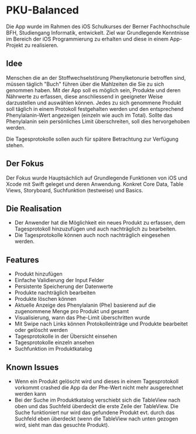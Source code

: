 # PKU-Balanced

Die App wurde im Rahmen des iOS Schulkurses der Berner Fachhochschule BFH, Studiengang Informatik, entwickelt. Ziel war Grundlegende Kenntnisse im Bereich der iOS Programmierung zu erhalten und diese in einem App-Projekt zu realisieren.

## Idee

Menschen die an der Stoffwechselstörung Phenylketonurie betroffen sind, müssen täglich "Buch" führen über die Mahlzeiten die Sie zu sich genommen haben.
Mit der App soll es möglich sein, Produkte und deren Nährwerte zu erfassen, diese anschliessend in geeigneter Weise darzustellen und auswählen können. Jedes zu sich genommene Produkt soll täglich in einem Protokoll festgehalten werden und den entsprechend Phenylalanin-Wert angezeigen (einzeln wie auch im Total). Sollte das Phenylalanin sein persönliches Limit überschreiten, soll dies hervorgehoben werden.

Die Tagesprotokolle sollen auch für spätere Betrachtung zur Verfügung stehen.

## Der Fokus

Der Fokus wurde Hauptsächlich auf Grundlegende Funktionen von iOS und Xcode mit Swift geleget und deren Anwendung. Konkret Core Data, Table Views, Storyboard, Suchfunktion (testweise) und Basics.

## Die Realisation
- Der Anwender hat die Möglichkeit ein neues Produkt zu erfassen, dem Tagesprotokoll hinzuzufügen und auch nachträglich zu bearbeiten.
- Die Tagesprotokolle können auch noch nachträglich eingesehen werden.

## Features

- Produkt hinzufügen
- Einfache Validierung der Input Felder
- Persistente Speicherung der Datenwerte
- Produkte nachträglich bearbeiten
- Produkte löschen können
- Aktuelle Anzeige des Phenylalanin (Phe) basierend auf die zugenommene Menge pro Produkt und gesamt
- Visualisierung, wann das Phe-Limit überschritten wurde
- Mit Swipe nach Links können Protokolleinträge und Produkte bearbeitet oder gelöscht werden
- Tagesprotokolle in der Übersicht einsehen
- Tagesprotokolle einzeln ansehen
- Suchfunktion im Produktkatalog

## Known Issues

- Wenn ein Produkt gelöscht wird und dieses in einem Tagesprotokoll vorkommt crashed die App da der Phe-Wert nicht mehr ausgerechnet werden kann
- Bei der Suche im Produktkatalog verschiebt sich die TableView nach oben und das Suchfeld überdeckt die erste Zeile der TableView. Die Suche funktioniert nur wird das gefundene Produkt evt. durch das Suchfeld eben überdeckt (wenn die TableView nach unten gezogen wird, sieht man das gesuchte Produkt).